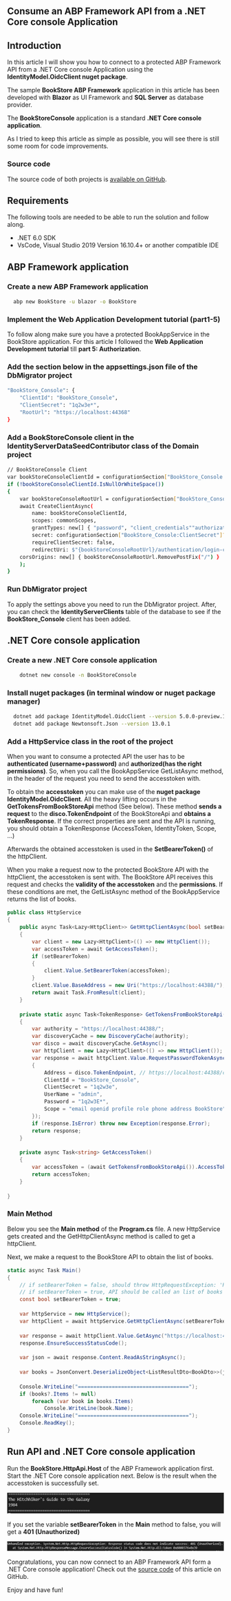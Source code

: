## Consume an ABP Framework API from a .NET Core console Application

## Introduction

In this article I will show you how to connect to a protected ABP Framework API from a .NET Core console Application using the **IdentityModel.OidcClient nuget package**.

The sample **BookStore ABP Framework** application in this article has been developed with **Blazor** as UI Framework and **SQL Server** as database provider. 

The **BookStoreConsole** application is a standard **.NET Core console application**.

As I tried to keep this article as simple as possible, you will see there is still some room for code improvements.

### Source code

The source code of both projects is [available on GitHub](https://github.com/bartvanhoey/AbpAddCustomClaimToAccessToken).

## Requirements

The following tools are needed to be able to run the solution and follow along.

* .NET 6.0 SDK
* VsCode, Visual Studio 2019 Version 16.10.4+ or another compatible IDE

## ABP Framework application

### Create a new ABP Framework application

```bash
  abp new BookStore -u blazor -o BookStore
```

### Implement the Web Application Development tutorial (part1-5)

To follow along make sure you have a protected BookAppService in the BookStore application. For this article I followed the **Web Application Development tutorial** till **part 5: Authorization**.

### Add the section below in the appsettings.json file of the DbMigrator project

```bash
"BookStore_Console": {
    "ClientId": "BookStore_Console",
    "ClientSecret": "1q2w3e*",
    "RootUrl": "https://localhost:44368"
}
```

### Add a BookStoreConsole client in the IdentityServerDataSeedContributor class of the Domain project

```bash
// BookStoreConsole Client
var bookStoreConsoleClientId = configurationSection["BookStore_Console:ClientId"];
if (!bookStoreConsoleClientId.IsNullOrWhiteSpace())
{
    var bookStoreConsoleRootUrl = configurationSection["BookStore_Console:RootUrl"].TrimEnd('/');
    await CreateClientAsync(
        name: bookStoreConsoleClientId,
        scopes: commonScopes,
        grantTypes: new[] { "password", "client_credentials""authorization_code" },
        secret: configurationSection["BookStore_Console:ClientSecret"]?.Sha256(),
        requireClientSecret: false,
        redirectUri: $"{bookStoreConsoleRootUrl}/authentication/login-callback",
    corsOrigins: new[] { bookStoreConsoleRootUrl.RemovePostFix("/") }
    );
}
```

### Run DbMigrator project

To apply the settings above you need to run the DbMigrator project. After, you can check the **IdentityServerClients** table of the database to see if the **BookStore_Console** client has been added.

## .NET Core console application

### Create a new .NET Core console application

```bash
    dotnet new console -n BookStoreConsole
```

### Install nuget packages (in terminal window or nuget package manager)

```bash
  dotnet add package IdentityModel.OidcClient --version 5.0.0-preview.1
  dotnet add package Newtonsoft.Json --version 13.0.1
```

### Add a HttpService class in the root of the project

When you want to consume a protected API the user has to be **authenticated (username+password)** and **authorized(has the right permissions)**. So, when you call the BookAppService GetListAsync method, in the header of the request you need to send the accesstoken with.

To obtain the **accesstoken** you can make use of the **nuget package IdentityModel.OidcClient**. All the heavy lifting occurs in the **GetTokensFromBookStoreApi** method (See below). These method **sends a request** to the **disco.TokenEndpoint** of the BookStoreApi and **obtains a TokenResponse**. If the correct properties are sent and the API is running, you should obtain a TokenResponse (AccessToken, IdentityToken, Scope, ...)

Afterwards the obtained accesstoken is used in the **SetBearerToken()** of the httpClient.

When you make a request now to the protected BookStore API with the httpClient, the accesstoken is sent with. The BookStore API receives this request and checks the **validity of the accesstoken** and the **permissions**. If these conditions are met, the GetListAsync method of the BookAppService returns the list of books.

```csharp
public class HttpService
{
    public async Task<Lazy<HttpClient>> GetHttpClientAsync(bool setBearerToken)
    {
        var client = new Lazy<HttpClient>(() => new HttpClient());
        var accessToken = await GetAccessToken();
        if (setBearerToken)
        {
            client.Value.SetBearerToken(accessToken);
        }
        client.Value.BaseAddress = new Uri("https://localhost:44388/"); //
        return await Task.FromResult(client);
    }

    private static async Task<TokenResponse> GetTokensFromBookStoreApi()
    {
        var authority = "https://localhost:44388/";
        var discoveryCache = new DiscoveryCache(authority);
        var disco = await discoveryCache.GetAsync();
        var httpClient = new Lazy<HttpClient>(() => new HttpClient());
        var response = await httpClient.Value.RequestPasswordTokenAsync(new PasswordTokenRequest
        {
            Address = disco.TokenEndpoint, // https://localhost:44388/connect/token
            ClientId = "BookStore_Console",
            ClientSecret = "1q2w3e",
            UserName = "admin",
            Password = "1q2w3E*",
            Scope = "email openid profile role phone address BookStore",
        });
        if (response.IsError) throw new Exception(response.Error);
        return response;
    }

    private async Task<string> GetAccessToken()
    {
        var accessToken = (await GetTokensFromBookStoreApi()).AccessToken;
        return accessToken;
    }

}
```

### Main Method

Below you see the **Main method** of the **Program.cs** file. A new HttpService gets created and the GetHttpClientAsync method is called to get a httpClient.

Next, we make a request to the BookStore API to obtain the list of books.

```csharp
static async Task Main()
{
    // if setBearerToken = false, should throw HttpRequestException: 'Response status code does not indicate success: 401 (Unauthorized).'
    // if setBearerToken = true, API should be called an list of books should be returned
    const bool setBearerToken = true;

    var httpService = new HttpService();
    var httpClient = await httpService.GetHttpClientAsync(setBearerToken);

    var response = await httpClient.Value.GetAsync("https://localhost:44388/api/app/book");
    response.EnsureSuccessStatusCode();

    var json = await response.Content.ReadAsStringAsync();

    var books = JsonConvert.DeserializeObject<ListResultDto<BookDto>>(json);

    Console.WriteLine("====================================");
    if (books?.Items != null)
        foreach (var book in books.Items)
            Console.WriteLine(book.Name);
    Console.WriteLine("====================================");
    Console.ReadKey();
}
```

## Run API and .NET Core console application

Run the **BookStore.HttpApi.Host** of the ABP Framework application first. Start the .NET Core console application next. Below is the result when the accesstoken is successfully set.

![Books returned from API](../Images/books_returned_from_api.jpg)

If you set the variable **setBearerToken** in the **Main** method to false, you will get a **401 (Unauthorized)**

![Unauthorized Exception](../Images/unauthorized_exception.jpg)

Congratulations, you can now connect to an ABP Framework API form a .NET Core console application! Check out the [source code](https://github.com/bartvanhoey/AbpAddCustomClaimToAccessToken) of this article on GitHub.

Enjoy and have fun!
